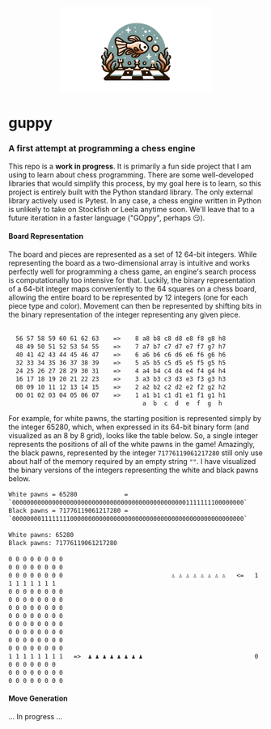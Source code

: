 <p align="center">
<img src="guppy.png" alt="Guppy" width="300"/>
</p>

# guppy
### A first attempt at programming a chess engine
This repo is a __work in progress__. It is primarily a fun side project that I am using to learn about chess programming. There are some well-developed libraries that would simplify this process, by my goal here is to learn, so this project is entirely built with the Python standard library. The only external library actively used is Pytest. In any case, a chess engine written in Python is unlikely to take on Stockfish or Leela anytime soon. We'll leave that to a future iteration in a faster language ("GOppy", perhaps :smirk:).

#### Board Representation
The board and pieces are represented as a set of 12 64-bit integers. While representing the board as a two-dimensional array is intuitive and works perfectly well for programming a chess game, an engine's search process is computationally too intensive for that. Luckily, the binary representation of a 64-bit integer maps conveniently to the 64 squares on a chess board, allowing the entire board to be represented by 12 integers (one for each piece type and color). Movement can then be represented by shifting bits in the binary representation of the integer representing any given piece.

```

  56 57 58 59 60 61 62 63    =>    8 a8 b8 c8 d8 e8 f8 g8 h8
  48 49 50 51 52 53 54 55    =>    7 a7 b7 c7 d7 e7 f7 g7 h7
  40 41 42 43 44 45 46 47    =>    6 a6 b6 c6 d6 e6 f6 g6 h6
  32 33 34 35 36 37 38 39    =>    5 a5 b5 c5 d5 e5 f5 g5 h5
  24 25 26 27 28 29 30 31    =>    4 a4 b4 c4 d4 e4 f4 g4 h4
  16 17 18 19 20 21 22 23    =>    3 a3 b3 c3 d3 e3 f3 g3 h3
  08 09 10 11 12 13 14 15    =>    2 a2 b2 c2 d2 e2 f2 g2 h2
  00 01 02 03 04 05 06 07    =>    1 a1 b1 c1 d1 e1 f1 g1 h1
                                     a  b  c  d  e  f  g  h
```

For example, for white pawns, the starting position is represented simply by the integer 65280, which, when expressed in its 64-bit binary form (and visualized as an 8 by 8 grid), looks like the table below. So, a single integer represents the positions of all of the white pawns in the game! Amazingly, the black pawns, represented by the integer `71776119061217280` still only use about half of the memory required by an empty string `""`. I have visualized the binary versions of the integers representing the white and black pawns below.

```
White pawns = 65280             = `0000000000000000000000000000000000000000000000001111111100000000`
Black pawns = 71776119061217280 = `0000000011111111000000000000000000000000000000000000000000000000`

White pawns: 65280                                                      Black pawns: 71776119061217280

0 0 0 0 0 0 0 0                                                         0 0 0 0 0 0 0 0
0 0 0 0 0 0 0 0                              ♙ ♙ ♙ ♙ ♙ ♙ ♙ ♙   <=   1 1 1 1 1 1 1 1
0 0 0 0 0 0 0 0                                                         0 0 0 0 0 0 0 0
0 0 0 0 0 0 0 0                                                         0 0 0 0 0 0 0 0
0 0 0 0 0 0 0 0                                                         0 0 0 0 0 0 0 0
0 0 0 0 0 0 0 0                                                         0 0 0 0 0 0 0 0
1 1 1 1 1 1 1 1   =>  ♟︎ ♟︎ ♟︎ ♟︎ ♟︎ ♟︎ ♟︎ ♟︎                               0 0 0 0 0 0 0 0
0 0 0 0 0 0 0 0                                                         0 0 0 0 0 0 0 0
```

#### Move Generation
... In progress ...